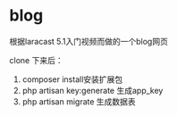 # blog

根据laracast 5.1入门视频而做的一个blog网页

clone 下来后：
1. composer install安装扩展包
2. php artisan key:generate 生成app_key
3. php artisan migrate   生成数据表
